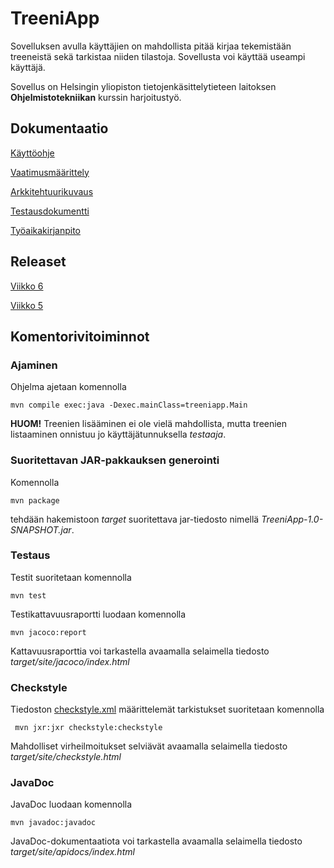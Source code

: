  # TreeniApp

Sovelluksen avulla käyttäjien on mahdollista pitää kirjaa tekemistään treeneistä sekä tarkistaa niiden tilastoja. Sovellusta voi käyttää useampi käyttäjä.

Sovellus on Helsingin yliopiston tietojenkäsittelytieteen laitoksen **Ohjelmistotekniikan** kurssin harjoitustyö.

## Dokumentaatio

[Käyttöohje](https://github.com/teemuoksanen/ot-harjoitustyo/blob/master/dokumentaatio/kayttoohje.md)

[Vaatimusmäärittely](https://github.com/teemuoksanen/ot-harjoitustyo/blob/master/dokumentaatio/vaatimusmaarittely.md)

[Arkkitehtuurikuvaus](https://github.com/teemuoksanen/ot-harjoitustyo/blob/master/dokumentaatio/arkkitehtuuri.md)

[Testausdokumentti](https://github.com/teemuoksanen/ot-harjoitustyo/blob/master/dokumentaatio/testaus.md)

[Työaikakirjanpito](https://github.com/teemuoksanen/ot-harjoitustyo/blob/master/dokumentaatio/tuntikirjanpito.md)

## Releaset

[Viikko 6](https://github.com/teemuoksanen/ot-harjoitustyo/releases/tag/viikko6)

[Viikko 5](https://github.com/teemuoksanen/ot-harjoitustyo/releases/tag/viikko5)

## Komentorivitoiminnot

### Ajaminen

Ohjelma ajetaan komennolla

```
mvn compile exec:java -Dexec.mainClass=treeniapp.Main
```
__HUOM!__ Treenien lisääminen ei ole vielä mahdollista, mutta treenien listaaminen onnistuu jo käyttäjätunnuksella *testaaja*.

### Suoritettavan JAR-pakkauksen generointi

Komennolla

```
mvn package
```

tehdään hakemistoon _target_ suoritettava jar-tiedosto nimellä _TreeniApp-1.0-SNAPSHOT.jar_.

### Testaus

Testit suoritetaan komennolla

```
mvn test
```

Testikattavuusraportti luodaan komennolla

```
mvn jacoco:report
```

Kattavuusraporttia voi tarkastella avaamalla selaimella tiedosto _target/site/jacoco/index.html_

### Checkstyle

Tiedoston [checkstyle.xml](https://github.com/teemuoksanen/ot-harjoitustyo/blob/master/TreeniApp/checkstyle.xml) määrittelemät tarkistukset suoritetaan komennolla

```
 mvn jxr:jxr checkstyle:checkstyle
```

Mahdolliset virheilmoitukset selviävät avaamalla selaimella tiedosto _target/site/checkstyle.html_

### JavaDoc

JavaDoc luodaan komennolla

```
mvn javadoc:javadoc
```
JavaDoc-dokumentaatiota voi tarkastella avaamalla selaimella tiedosto _target/site/apidocs/index.html_
